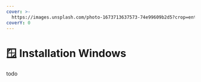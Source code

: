 ```yaml
---
cover: >-
  https://images.unsplash.com/photo-1673713637573-74e99609b2d5?crop=entropy&cs=tinysrgb&fm=jpg&ixid=MnwxOTcwMjR8MHwxfHJhbmRvbXx8fHx8fHx8fDE2NzYyOTI2MTQ&ixlib=rb-4.0.3&q=80
coverY: 0
---
```


# 🪟 Installation Windows

todo
